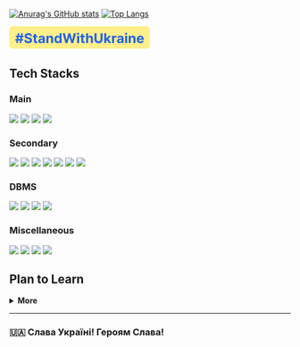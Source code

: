 [![Anurag's GitHub stats](https://github-readme-stats.vercel.app/api?username=Capella87&count_private=true?theme=radical&show_icons=true&theme=dark&hide_rank=false&rank_icon=github)](https://github.com/anuraghazra/github-readme-stats)
[![Top Langs](https://github-readme-stats.vercel.app/api/top-langs/?username=Capella87&langs_count=10&?theme=radical&hide=css,html,java)](https://github.com/anuraghazra/github-readme-stats)

[![StandWithUkraine](https://raw.githubusercontent.com/vshymanskyy/StandWithUkraine/main/badges/StandWithUkraine.svg)](https://github.com/vshymanskyy/StandWithUkraine/blob/main/docs/README.md)

## Tech Stacks
### Main
<p float="left">
    <img src="https://img.shields.io/badge/.NET-5C2D91?style=for-the-badge&logo=.net&logoColor=white">
    <img src="https://img.shields.io/badge/ASP.NET Core-239120?style=for-the-badge&logo=dotnet&logoColor=white">
    <img src="https://img.shields.io/badge/python-3670A0?style=for-the-badge&logo=python&logoColor=ffdd54">
    <img src="https://img.shields.io/badge/Django-092E20?style=for-the-badge&logo=django&logoColor=white">
</p>

### Secondary
<p float="left">
    <img src="https://img.shields.io/badge/C-00599C?style=for-the-badge&logo=c&logoColor=white">
    <img src="https://img.shields.io/badge/C%2B%2B-00599C?style=for-the-badge&logo=c%2B%2B&logoColor=white">
    <img src="https://img.shields.io/badge/JavaScript-323330?style=for-the-badge&logo=javascript&logoColor=F7DF1E">
    <img src="https://img.shields.io/badge/Shell_Script-121011?style=for-the-badge&logo=gnu-bash&logoColor=white">
    <img src="https://img.shields.io/badge/Powershell-2CA5E0?style=for-the-badge&logo=powershell&logoColor=white">
    <img src="https://img.shields.io/badge/Go-00ADD8?style=for-the-badge&logo=go&logoColor=white">
    <img src="https://img.shields.io/badge/Java-ED8B00?style=for-the-badge&logo=OpenJDK&logoColor=white">
</p>

### DBMS
<p float="left">
    <img src="https://img.shields.io/badge/MariaDB-003545?style=for-the-badge&logo=mariadb&logoColor=white">
    <img src="https://img.shields.io/badge/mysql-%2300f.svg?style=for-the-badge&logo=mysql&logoColor=white">
    <img src="https://img.shields.io/badge/Microsoft_SQL_Server-CC2927?style=for-the-badge&logo=microsoft-sql-server&logoColor=white">
    <img src="https://img.shields.io/badge/sqlite-%2307405e.svg?style=for-the-badge&logo=sqlite&logoColor=white">
</p>

### Miscellaneous
<p float="left">
    <img src="https://img.shields.io/badge/docker-%230db7ed.svg?style=for-the-badge&logo=docker&logoColor=white">
    <img src="https://img.shields.io/badge/github%20actions-%232671E5.svg?style=for-the-badge&logo=githubactions&logoColor=white">
    <img src="https://img.shields.io/badge/D2-4a6ff3.svg?style=for-the-badge">
    <img src="https://img.shields.io/badge/rabbitmq-%23FF6600.svg?&style=for-the-badge&logo=rabbitmq&logoColor=white">
</p>

## Plan to Learn
<details>
    <summary><b>More</b></summary>
<p float="left">
    <img src="https://img.shields.io/badge/Rust-000000?style=for-the-badge&logo=rust&logoColor=white">
    <img src="https://img.shields.io/badge/Lua-2C2D72?style=for-the-badge&logo=lua&logoColor=white">
    <img src="https://img.shields.io/badge/Unity-100000?style=for-the-badge&logo=unity&logoColor=white">
    <img src="https://img.shields.io/badge/MongoDB-4EA94B?style=for-the-badge&logo=mongodb&logoColor=white">
    <img src="https://img.shields.io/badge/Couchbase-EA2328?style=for-the-badge&logo=couchbase&logoColor=white">
    <img src="https://img.shields.io/badge/R-276DC3?style=for-the-badge&logo=r&logoColor=white">
    <img src="https://img.shields.io/badge/React-20232A?style=for-the-badge&logo=react&logoColor=61DAFB">
    <img src="https://img.shields.io/badge/Kubernetes-326CE5?style=for-the-badge&logo=kubernetes&logoColor=white">
    <img src="https://img.shields.io/badge/QGIS-589632?style=for-the-badge&logo=qgis&logoColor=white">
    <img src="https://img.shields.io/badge/redis-%23DD0031.svg?&style=for-the-badge&logo=redis&logoColor=white">
    <img src="https://img.shields.io/badge/PostgreSQL-4169E1?style=for-the-badge&logo=postgresql&logoColor=white">
    <img src="https://img.shields.io/badge/TypeScript-007ACC?style=for-the-badge&logo=typescript&logoColor=white">
    <img src="https://img.shields.io/badge/Zig-%23F7A41D.svg?style=for-the-badge&logo=zig&logoColor=white">
    <img src="https://img.shields.io/badge/blazor-%235C2D91.svg?style=for-the-badge&logo=blazor&logoColor=white">
    <img src="https://img.shields.io/badge/racket-9F1D20.svg?style=for-the-badge&logo=racket&logColor=white">
    <img src="https://img.shields.io/badge/AutoHotKey-334455.svg?style=for-the-badge&logo=autohotkey&logoColor=white">
    <img src="https://img.shields.io/badge/Podman-892CA0.svg?style=for-the-badge&logo=podman&logoColor=white">
    <img src="https://img.shields.io/badge/Mojo-000000.svg?style=for-the-badge" alt="Mojo">
</p>
</details>

---

### 🇺🇦 Слава Україні! Героям Слава!
